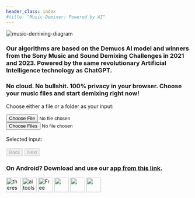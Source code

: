 ```yaml
---
header_class: index
#title: "Music Demixer: Powered by AI"
---
```

<script src="WavFileEncoder.js" type="module"></script>
<script src="app.js" type="module"></script>
<script src="https://cdn.jsdelivr.net/npm/fflate@0.8.0/umd/index.js"></script>

<section class="image-section">
<img class="title-img" src="/assets/images/music-demix.webp" alt="music-demixing-diagram"/>
</section>

<section class="info-section">
  <h3>Our algorithms are based on the <b>Demucs AI model</b> and winners from the Sony Music and Sound Demixing Challenges in 2021 and 2023. Powered by the same revolutionary Artificial Intelligence technology as ChatGPT.</h3>
</section>

<section class="info-section">
  <h3>No cloud. No bullshit. <b>100% privacy in your browser.</b> Choose your music files and start demixing right now!</h3>
</section>

<!-- Wizard sections here... -->
<section class="demixer-section">
  <div class="wizard-container">
    <div id="wizard-step-1" class="wizard-step">
      <p id="usage-limits"></p>
      <p>Choose either a file or a folder as your input:</p>
      <div class="input-group">
          <input type="file" id="audio-upload" aria-label="Choose a file">
      </div>
      <div class="input-group">
          <input type="file" id="batch-upload" webkitdirectory directory multiple aria-label="Choose a folder">
      </div>
      <br>
      <div id="selectedInputMessage">Selected input:</div>
      <br>
      <div class="wizard-footer">
        <button id="prev-step-1" class="wizard-prev-btn" disabled>Back</button>
        <button id="next-step-1" class="wizard-next-btn" disabled>Next</button>
      </div>
    </div>
    <div id="wizard-step-2" class="wizard-step" style="display: none;">
      <h3>Choose your parameters</h3>
      <br>
      <div class="columns-container">
        <div class="column">
          <b>Components:</b>
          <form id="modelPickerForm">
            <div>
              <input type="checkbox" id="vocals" name="feature" value="vocals" checked>
              <label for="vocals">Vocals</label>
            </div>
            <div>
              <input type="checkbox" id="drums" name="feature" value="drums" checked>
              <label for="drums">Drums</label>
            </div>
            <div>
              <input type="checkbox" id="bass" name="feature" value="bass" checked>
              <label for="bass">Bass</label>
            </div>
            <div>
              <input type="checkbox" id="instrumental" name="feature" value="instrumental" checked>
              <label for="instrumental">Instrumental</label>
            </div>
            <div>
              <input type="checkbox" id="piano" name="feature" value="piano" disabled>
              <label for="piano">Piano 🔒</label>
            </div>
            <div>
              <input type="checkbox" id="guitar" name="feature" value="guitar" disabled>
              <label for="guitar">Guitar 🔒</label>
            </div>
          </form>
        </div>
        <div class="column">
            <b>Quality:</b>
            <form id="qualityPickerForm">
              <div>
                <input type="radio" id="low-quality" name="quality" value="low" disabled>
                <label for="low-quality">Low 🔒</label>
              </div>
              <div>
                <input type="radio" id="default-quality" name="quality" value="default" checked>
                <label for="default-quality">Default</label>
              </div>
              <div>
                <input type="radio" id="medium-quality" name="quality" value="medium" disabled>
                <label for="medium-quality">Medium 🔒</label>
              </div>
              <div>
                <input type="radio" id="high-quality" name="quality" value="high" disabled>
                <label for="high-quality">High 🔒</label>
              </div>
            </form>
        </div>
        <div class="column">
          <b>Max memory:</b>
          <form id="memorySelectorForm">
          <div>
              <input type="radio" id="4gb" name="memory" value="4gb">
              <label for="4gb">4 GB (default speed)</label>
          </div>
          <div>
              <input type="radio" id="8gb" name="memory" value="8gb">
              <label for="8gb">8 GB (2x faster)</label>
          </div>
          <div>
              <input type="radio" id="16gb" name="memory" value="16gb" checked>
              <label for="16gb">16 GB (4x faster)</label>
          </div>
          <div>
              <input type="radio" id="32gb" name="memory" value="32gb">
              <label for="32gb">32 GB (8x faster)</label>
          </div>
          </form>
        </div>
      </div>
      ⚠️ Higher qualities are slower!
      <br>
      ⚠️ Choose a memory setting less than your computer's total memory.
      <br>
      <br>
      <div id="selectedModelMessage">Selected model: <b>4-SOURCE (FREE)</b></div>
      <div class="wizard-footer">
        <button id="prev-step-2" class="wizard-prev-btn">Back</button>
        <button id="next-step-2" class="wizard-next-btn">Start job</button>
      </div>
      <!-- Overlay and Spinner -->
      <div id="step2-overlay" class="overlay" style="display: none;">
          <h3 style="color: #ffffff; margin-top: 20px;">Downloading model files...</h3>
          <div class="loader" id="step2-spinner"></div>
      </div>
    </div>
    <div id="wizard-step-3" class="wizard-step" style="display: none;">
    <h3>Demix progress and outputs</h3>
      To cancel the running job, refresh the page
      <div class="progress-container">
        <div class="progress-text" id="inference-progress-text">Progress...</div>
        <div class="progress-bar">
            <div class="progress-bar-inner" id="inference-progress-bar" style="width: 0%"></div>
        </div>
        This may take a while, go grab a coffee! ☕️
      </div>
      <div class="output-container">
        <div class="output-text" id="output-progress-text">Outputs...</div>
        <div class="output-link-container" id="output-links">
        </div>
      </div>
      <br>
      <div class="wizard-footer">
        <button id="prev-step-3" class="wizard-prev-btn" disabled>Back</button>
        <button id="next-step-3" class="wizard-next-btn" disabled>New job</button>
      </div>
    </div>

  </div>
</section>

<section class="info-section">
  <h3>On Android? Download and use our <a href="/android" alt="android-app-download">app from this link</a>.</h3>
</section>

<section class="featured-section">
<div class="featured-badges">
<a href="https://theresanaiforthat.com/ai/free-music-demixer/?ref=featured&v=691965" target="_blank"><img height="40" src="https://media.theresanaiforthat.com/featured5.png" alt="theresanaiforthat-promo"></a> <a title="ai tools code.market" href="https://code.market?code.market=verified"><img alt="ai tools code.market" title="ai tools code.market" src="https://code.market/assets/manage-product/featured-logo-dark.svg" target="_blank" height="40"/></a> <a href="https://toolnest.ai/project/free-music-demixer/" target="_blank" style="cursor: pointer" id="tr_dark"><img loading="lazy" src="https://toolnest.ai/wp-content/uploads/2024/05/badge_toolnest_dark.svg" height="40" alt="Free Music Demixer" data-eio="p"></a> <a href="https://aizones.io/tool/free-music-demixer"> <img height="40" src="https://aizones.io/static/media/Embed DARK.99f25d736afbf408832f.png"/></a> <a href="https://www.aitechsuite.com/tools/6053?ref=featured&v=129" target="_blank" rel="nofollow"><img height="40" src="https://aitsmarketing.s3.amazonaws.com/aits-verified-tool.svg?height=40"/></a> <a href="https://arktan.com" target="_blank"><img src="/assets/images/arktan-banner.webp" height="40"></a>
</div>
</section>

<br>
